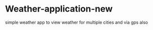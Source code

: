 Weather-application-new
=======================

simple weather app to view weather for multiple cities and via gps also
